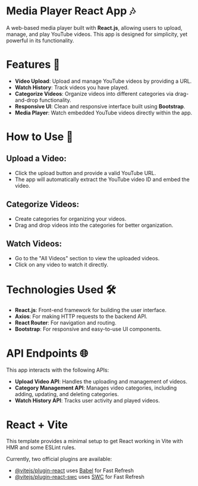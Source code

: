 # Media Player React App 🎶

A web-based media player built with **React.js**, allowing users to upload, manage, and play YouTube videos. This app is designed for simplicity, yet powerful in its functionality.

# Features 🌟

- **Video Upload**: Upload and manage YouTube videos by providing a URL.
- **Watch History**: Track videos you have played.
- **Categorize Videos**: Organize videos into different categories via drag-and-drop functionality.
- **Responsive UI**: Clean and responsive interface built using **Bootstrap**.
- **Media Player**: Watch embedded YouTube videos directly within the app.

# How to Use 🚀

## Upload a Video:
- Click the upload button and provide a valid YouTube URL.
- The app will automatically extract the YouTube video ID and embed the video.

## Categorize Videos:
- Create categories for organizing your videos.
- Drag and drop videos into the categories for better organization.

## Watch Videos:
- Go to the "All Videos" section to view the uploaded videos.
- Click on any video to watch it directly.

# Technologies Used 🛠️
- **React.js**: Front-end framework for building the user interface.
- **Axios**: For making HTTP requests to the backend API.
- **React Router**: For navigation and routing.
- **Bootstrap**: For responsive and easy-to-use UI components.

# API Endpoints 🌐
This app interacts with the following APIs:
- **Upload Video API**: Handles the uploading and management of videos.
- **Category Management API**: Manages video categories, including adding, updating, and deleting categories.
- **Watch History API**: Tracks user activity and played videos.

# React + Vite

This template provides a minimal setup to get React working in Vite with HMR and some ESLint rules.

Currently, two official plugins are available:

- [@vitejs/plugin-react](https://github.com/vitejs/vite-plugin-react/blob/main/packages/plugin-react/README.md) uses [Babel](https://babeljs.io/) for Fast Refresh
- [@vitejs/plugin-react-swc](https://github.com/vitejs/vite-plugin-react-swc) uses [SWC](https://swc.rs/) for Fast Refresh

